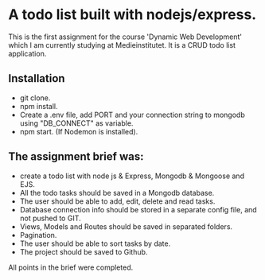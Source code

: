 # A todo list built with nodejs/express.

This is the first assignment for the course 'Dynamic Web Development' which I am currently studying at Medieinstitutet. It is a CRUD todo list application. 


## Installation
- git clone.
- npm install. 
- Create a .env file, add PORT and your connection string to mongodb using "DB_CONNECT" as variable.
- npm start. (If Nodemon is installed).


## The assignment brief was:
- create a todo list with node js & Express, Mongodb & Mongoose and EJS.
- All the todo tasks should be saved in a Mongodb database.
- The user should be able to add, edit, delete and read tasks.
- Database connection info should be stored in a separate config file, and not pushed to GIT.
- Views, Models and Routes should be saved in separated folders.
- Pagination.
- The user should be able to sort tasks by date.
- The project should be saved to Github.

All points in the brief were completed. 
